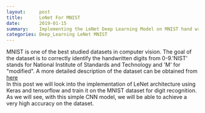 ```yaml
---
layout:     post
title:      LeNet For MNIST
date:       2019-01-15
summary:    Implementing the LeNet Deep Learning Model on MNIST hand written digits data
categories: Deep_Learning LeNet MNIST
---
```


MNIST is one of the best studied datasets in computer vision. The goal of the dataset is to correctly identify the handwritten digits from 0-9.'NIST' stands for National Institute of Standards and Technology and 'M' for "modified".
A more detailed description of the dataset can be obtained from [here](http://yann.lecun.com/exdb/mnist/)
<br>
<img src='https://github.com/back-prop/back-prop.github.io/blob/master/images/MnistExamples.png' alt="">
<br>
In this post we will look into the implementation of LeNet architecture using Keras and tensorflow and train it on the MNIST dataset for digit recognition.
As we will see, with this simple CNN model, we will be able to achieve a very high accuracy on the dataset.
